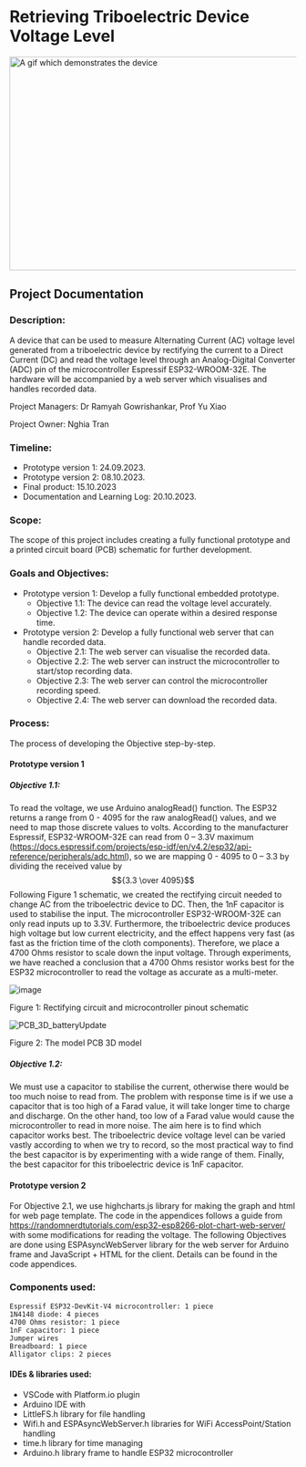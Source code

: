# Retrieving Triboelectric Device Voltage Level

<!-- ![A gif which demonstrates the device](./demonstration.gif) -->
<img alt="A gif which demonstrates the device" src="./demonstration.gif" width="600" height="375" />

## Project Documentation
### Description: 
A device that can be used to measure Alternating Current (AC) voltage level generated from a triboelectric device by rectifying the current to a Direct Current (DC) and read the voltage level through an Analog-Digital Converter (ADC) pin of the microcontroller Espressif ESP32-WROOM-32E. The hardware will be accompanied by a web server which visualises and handles recorded data.

Project Managers: Dr Ramyah Gowrishankar, Prof Yu Xiao

Project Owner: Nghia Tran

### Timeline:
- Prototype version 1: 24.09.2023.
- Prototype version 2: 08.10.2023.
- Final product: 15.10.2023
- Documentation and Learning Log: 20.10.2023.
### Scope: 
The scope of this project includes creating a fully functional prototype and a printed circuit board (PCB) schematic for further development.
### Goals and Objectives:
- Prototype version 1: Develop a fully functional embedded prototype.
	- Objective 1.1: The device can read the voltage level accurately.
	- Objective 1.2: The device can operate within a desired response time.
- Prototype version 2: Develop a fully functional web server that can handle recorded data.
	- Objective 2.1: The web server can visualise the recorded data.
	- Objective 2.2: The web server can instruct the microcontroller to start/stop recording data.
	- Objective 2.3: The web server can control the microcontroller recording speed.
	- Objective 2.4: The web server can download the recorded data.
### Process:
The process of developing the Objective step-by-step.
#### Prototype version 1
##### Objective 1.1:
To read the voltage, we use Arduino analogRead() function. The ESP32 returns a range from 0 - 4095 for the raw analogRead() values, and we need to map those discrete values to volts. According to the manufacturer Espressif, ESP32-WROOM-32E can read from 0 – 3.3V maximum (https://docs.espressif.com/projects/esp-idf/en/v4.2/esp32/api-reference/peripherals/adc.html), so we are mapping 0 - 4095 to 0 – 3.3 by dividing the received value by 
$${3.3 \over 4095}$$
Following Figure 1 schematic, we created the rectifying circuit needed to change AC from the triboelectric device to DC. Then, the 1nF capacitor is used to stabilise the input. The microcontroller ESP32-WROOM-32E can only read inputs up to 3.3V. Furthermore, the triboelectric device produces high voltage but low current electricity, and the effect happens very fast (as fast as the friction time of the cloth components). Therefore, we place a 4700 Ohms resistor to scale down the input voltage. Through experiments, we have reached a conclusion that a 4700 Ohms resistor works best for the ESP32 microcontroller to read the voltage as accurate as a multi-meter. 
 
 ![image](https://github.com/nghiatr84/ESP32_Voltage_Recorder_Webserver/assets/132190213/7b285508-1b00-4d70-9711-cd1e4ed4c8af)

Figure 1: Rectifying circuit and microcontroller pinout schematic

![PCB_3D_batteryUpdate](https://github.com/nghiatr84/ESP32_Voltage_Recorder_Webserver/assets/132190213/fadd8315-6a90-4550-a15b-60fe49abb843)

Figure 2: The model PCB 3D model

##### Objective 1.2:
We must use a capacitor to stabilise the current, otherwise there would be too much noise to read from. The problem with response time is if we use a capacitor that is too high of a Farad value, it will take longer time to charge and discharge. On the other hand, too low of a Farad value would cause the microcontroller to read in more noise. The aim here is to find which capacitor works best. The triboelectric device voltage level can be varied vastly according to when we try to record, so the most practical way to find the best capacitor is by experimenting with a wide range of them. Finally, the best capacitor for this triboelectric device is 1nF capacitor.
#### Prototype version 2
For Objective 2.1, we use highcharts.js library for making the graph and html for web page template. The code in the appendices follows a guide from https://randomnerdtutorials.com/esp32-esp8266-plot-chart-web-server/ with some modifications for reading the voltage. The following Objectives are done using ESPAsyncWebServer library for the web server for Arduino frame and JavaScript + HTML for the client. Details can be found in the code appendices.
### Components used: 
	Espressif ESP32-DevKit-V4 microcontroller: 1 piece
	1N4148 diode: 4 pieces
	4700 Ohms resistor: 1 piece
	1nF capacitor: 1 piece
	Jumper wires
	Breadboard: 1 piece
	Alligator clips: 2 pieces
#### IDEs & libraries used:
- VSCode with Platform.io plugin
- Arduino IDE with
- 	LittleFS.h library for file handling
- 	Wifi.h and ESPAsyncWebServer.h libraries for WiFi AccessPoint/Station handling
- 	time.h library for time managing
- 	Arduino.h library frame to handle ESP32 microcontroller
